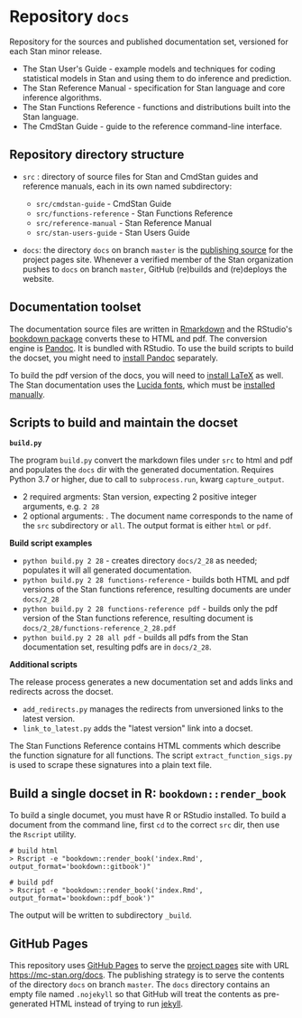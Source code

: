 # Repository `docs`

Repository for the sources and published documentation set, versioned for each Stan minor release.

* The Stan User's Guide - example models and techniques for coding statistical models in Stan and using them to do inference and prediction.
* The Stan Reference Manual - specification for Stan language and core inference algorithms.
* The Stan Functions Reference - functions and distributions built into the Stan language.
* The CmdStan Guide - guide to the reference command-line interface.


## Repository directory structure

* `src` : directory of source files for Stan and CmdStan guides and reference manuals, each in its own named subdirectory:
    + `src/cmdstan-guide` - CmdStan Guide
    + `src/functions-reference` - Stan Functions Reference
    + `src/reference-manual` - Stan Reference Manual
    + `src/stan-users-guide` - Stan Users Guide

* `docs`: the directory `docs` on branch `master` is the [publishing source](https://docs.github.com/en/pages/getting-started-with-github-pages/configuring-a-publishing-source-for-your-github-pages-site) for the project pages site.  Whenever a verified member of the Stan organization pushes to `docs` on branch `master`,
GitHub (re)builds and (re)deploys the website.

## Documentation toolset

The documentation source files are written in [Rmarkdown](https://rmarkdown.rstudio.com)
and the RStudio's [bookdown package](https://github.com/rstudio/bookdown) converts these to HTML and pdf.
The conversion engine is [Pandoc](https://pandoc.org).  It is bundled with RStudio.
To use the build scripts to build the docset,
you might need to [install Pandoc](https://pandoc.org/installing.html) separately.

To build the pdf version of the docs, you will need to [install LaTeX](https://www.latex-project.org/get/) as well.
The Stan documentation uses the [Lucida fonts](https://www.pctex.com/Lucida_Fonts.html),
which must be [installed manually](https://tex.stackexchange.com/questions/88423/manual-font-installation).


## Scripts to build and maintain the docset

**`build.py`**

The program `build.py` convert the markdown files under `src` to html and pdf and populates the `docs` dir with the generated documentation.
Requires Python 3.7 or higher, due to call to `subprocess.run`, kwarg `capture_output`.
  + 2 required argments:  <Major> <minor> Stan version, expecting 2 positive integer arguments, e.g. `2 28`
  + 2 optional arguments:  <document> <format>.  The document name corresponds to the name of the `src` subdirectory or `all`.  The output format is either `html` or `pdf`.


**Build script examples**

* `python build.py 2 28` - creates directory `docs/2_28` as needed; populates it will all generated documentation.
* `python build.py 2 28 functions-reference` - builds both HTML and pdf versions of the Stan functions reference, resulting documents are under `docs/2_28`
* `python build.py 2 28 functions-reference pdf` - builds only the pdf version of the Stan functions reference,  resulting document is `docs/2_28/functions-reference_2_28.pdf`
* `python build.py 2 28 all pdf` - builds all pdfs from the Stan documentation set, resulting pdfs are in `docs/2_28`.
 

**Additional scripts**

The release process generates a new documentation set and adds links and redirects across the docset.

* `add_redirects.py` manages the redirects from unversioned links to the latest version.
* `link_to_latest.py` adds the "latest version" link into a docset.

The Stan Functions Reference contains HTML comments which describe the function signature for all functions.  The script `extract_function_sigs.py` is used to scrape these signatures into a plain text file.

## Build a single docset in R:  `bookdown::render_book`

To build a single documet, you must have R or RStudio installed.
To build a document from the command line, first `cd` to the correct `src` dir,
then use the `Rscript` utility.

```
# build html
> Rscript -e "bookdown::render_book('index.Rmd', output_format='bookdown::gitbook')"

# build pdf
> Rscript -e "bookdown::render_book('index.Rmd', output_format='bookdown::pdf_book')"
```

The output will be written to subdirectory `_build`.

## GitHub Pages

This repository uses
[GitHub Pages](https://docs.github.com/en/pages/getting-started-with-github-pages)
to serve the
[project pages](https://docs.github.com/en/pages/getting-started-with-github-pages/about-github-pages#project-pages-sites) site
with URL https://mc-stan.org/docs.
The publishing strategy is to serve the contents of the directory `docs` on branch `master`.
The `docs` directory contains an empty file named `.nojekyll` so that GitHub will treat the contents
as pre-generated HTML instead of trying to run [jekyll](https://jekyllrb.com).


